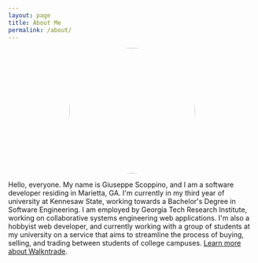 ```yaml
---
layout: page
title: About Me
permalink: /about/
---
```


<img style="display: block; width: 256px; height: 256px; margin: auto; border-radius: 50%;" src="../assets/face.jpg" />

Hello, everyone. My name is Giuseppe Scoppino, and I am a software developer residing in Marietta, GA. I'm currently in my third year of university at Kennesaw State, working towards a Bachelor's Degree in Software Engineering. I am employed by Georgia Tech Research Institute, working on collaborative systems engineering web applications. I'm also a hobbyist web developer, and currently working with a group of students at my university on a service that aims to streamline the process of buying, selling, and trading between students of college campuses. [Learn more about Walkntrade][Walkntrade]. 

[Walkntrade]: http://walkntrade.com

